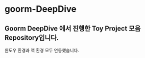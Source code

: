 # goorm-DeepDive

## **Goorm DeepDive** 에서 진행한 **Toy Project** 모음 **Repository**입니다.

윈도우 환경과 맥 환경 모두 연동했습니다.
